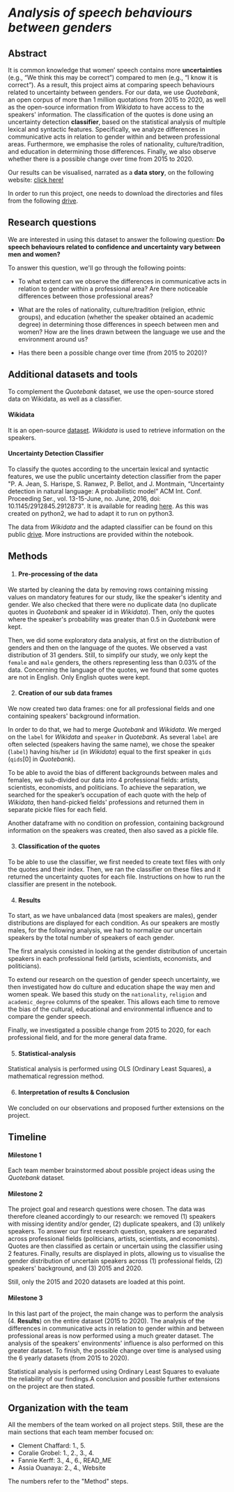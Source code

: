 # *Analysis of speech behaviours between genders*


## Abstract 

It is common knowledge that women’ speech contains more **uncertainties** (e.g., “We think this may be correct”) compared to men (e.g., “I know it is correct”). As a result, this project aims at comparing speech behaviours related to uncertainty between genders. For our data, we use _Quotebank_, an open corpus of more than 1 million quotations from 2015 to 2020, as well as the open-source information from _Wikidata_ to have access to the speakers' information. The classification of the quotes is done using an uncertainty detection **classifier**, based on the statistical analysis of multiple lexical and syntactic features. Specifically, we analyze differences in communicative acts in relation to gender within and between professional areas. Furthermore, we emphasise the roles of nationality, culture/tradition, and education in determining those differences. Finally, we also observe whether there is a possible change over time from 2015 to 2020.

Our results can be visualised, narrated as a **data story**, on the following website: [click here!](https://assiaoua.github.io/blog/)

In order to run this project, one needs to download the directories and files from the following [drive](https://drive.google.com/drive/folders/1UgvnLUFhs14NDcZYH6NuZx2f_YC5i06N?usp=sharing).


## Research questions 

We are interested in using this dataset to answer the following question: **Do speech behaviours related to confidence and uncertainty vary between men and women?**

To answer this question, we'll go through the following points:

- To what extent can we observe the differences in communicative acts in relation to gender within a professional area? Are there noticeable differences between those professional areas?

- What are the roles of nationality, culture/tradition (religion, ethnic groups), and education (whether the speaker obtained an academic degree) in determining those differences in speech between men and women? How are the lines drawn between the language we use and the environment around us?

- Has there been a possible change over time (from 2015 to 2020)?


## Additional datasets and tools
To complement the _Quotebank_ dataset, we use the open-source stored data on Wikidata, as well as a classifier.

#### Wikidata
It is an open-source [dataset](https://www.wikidata.org/wiki/Wikidata:Main_Page). _Wikidata_ is used to retrieve information on the speakers.

#### Uncertainty Detection Classifier
To classify the quotes according to the uncertain lexical and syntactic features, we use the public uncertainty detection classifier from the paper "P. A. Jean, S. Harispe, S. Ranwez, P. Bellot, and J. Montmain, “Uncertainty detection in natural language: A probabilistic model” ACM Int. Conf. Proceeding Ser., vol. 13-15-June, no. June, 2016, doi: 10.1145/2912845.2912873". It is available for reading [here](https://github.c-om/pajean/uncertaintyDetection). As this was created on python2, we had to adapt it to run on python3.

The data from _Wikidata_ and the adapted classifier can be found on this public [drive](https://drive.google.com/drive/folders/1UgvnLUFhs14NDcZYH6NuZx2f_YC5i06N). More instructions are provided within the notebook.


## Methods

1. #### Pre-processing of the data

We started by cleaning the data by removing rows containing missing values on mandatory features for our study, like the speaker's identity and gender. We also checked that there were no duplicate data (no duplicate quotes in _Quotebank_ and speaker id in _Wikidata_). Then, only the quotes where the speaker's probability was greater than 0.5 in _Quotebank_ were kept.
  
Then, we did some exploratory data analysis, at first on the distribution of genders and then on the language of the quotes. We observed a vast distribution of 31 genders. Still, to simplify our study, we only kept the `female` and `male` genders, the others representing less than 0.03% of the data. Concerning the language of the quotes, we found that some quotes are not in English. Only English quotes were kept.

2. #### Creation of our sub data frames

We now created two data frames: one for all professional fields and one containing speakers' background information.

In order to do that, we had to merge _Quotebank_ and _Wikidata_. We merged on the `label` for _Wikidata_ and `speaker` in _Quotebank_. As several `label` are often selected (speakers having the same name), we chose the speaker (`label`) having his/her `id` (in _Wikidata_) equal to the first speaker in `qids` (`qids`[0] in _Quotebank_).

To be able to avoid the bias of different backgrounds between males and females, we sub-divided our data into 4 professional fields: artists, scientists, economists, and politicians. To achieve the separation, we searched for the speaker’s occupation of each quote with the help of _Wikidata_, then hand-picked fields' professions and returned them in separate pickle files for each field.

Another dataframe with no condition on profession, containing background information on the speakers was created, then also saved as a pickle file.

3. #### Classification of the quotes

To be able to use the classifier, we first needed to create text files with only the quotes and their index. Then, we ran the classifier on these files and it returned the uncertainty quotes for each file. Instructions on how to run the classifier are present in the notebook.

4. #### Results

To start, as we have unbalanced data (most speakers are males), gender distributions are displayed for each condition. As our speakers are mostly males, for the following analysis, we had to normalize our uncertain speakers by the total number of speakers of each gender.

The first analysis consisted in looking at the gender distribution of uncertain speakers in each professional field (artists, scientists, economists, and politicians). 
 
To extend our research on the question of gender speech uncertainty, we then investigated how do culture and education shape the way men and women speak. We based this study on the `nationality`, `religion` and `academic_degree` columns of the speaker. This allows each time to remove the bias of the cultural, educational and environmental influence and to compare the gender speech.

Finally, we investigated a possible change from 2015 to 2020, for each professional field, and for the more general data frame.

5. #### Statistical-analysis

Statistical analysis is performed using OLS (Ordinary Least Squares), a mathematical regression method.

6. #### Interpretation of results & Conclusion

We concluded on our observations and proposed further extensions on the project.

## Timeline 

#### Milestone 1

Each team member brainstormed about possible project ideas using the _Quotebank_ dataset.

#### Milestone 2

The project goal and research questions were chosen. The data was therefore cleaned accordingly to our research: we removed (1) speakers with missing identity and/or gender, (2) duplicate speakers, and (3) unlikely speakers. To answer our first research question, speakers are separated across professional fields (politicians, artists, scientists, and economists). Quotes are then classified as certain or uncertain using the classifier using 2 features. Finally, results are displayed in plots, allowing us to visualise the gender distribution of uncertain speakers across (1) professional fields, (2) speakers' background, and (3) 2015 and 2020.

Still, only the 2015 and 2020 datasets are loaded at this point.

#### Milestone 3

In this last part of the project, the main change was to perform the analysis (4. **Results**) on the entire dataset (2015 to 2020). The analysis of the differences in communicative acts in relation to gender within and between professional areas is now performed using a much greater dataset. The analysis of the speakers' environments' influence is also performed on this greater dataset. To finish, the possible change over time is analysed using the 6 yearly datasets (from 2015 to 2020).

Statistical analysis is performed using Ordinary Least Squares to evaluate the reliability of our findings.A conclusion and possible further extensions on the project are then stated.


## Organization with the team

All the members of the team worked on all project steps. Still, these are the main sections that each team member focused on:

- Clement Chaffard: 1., 5.
- Coralie Grobel: 1., 2., 3., 4.
- Fannie Kerff: 3., 4., 6., READ_ME
- Assia Ouanaya: 2., 4., Website

The numbers refer to the "Method" steps.
